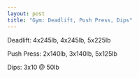 ```yaml
---
layout: post
title: "Gym: Deadlift, Push Press, Dips"
---
```


Deadlift: 4x245lb, 4x245lb, 5x225lb

Push Press: 2x140lb, 3x140lb, 5x125lb

Dips: 3x10 @ 50lb
